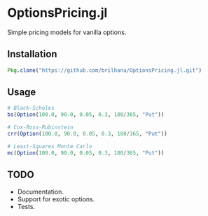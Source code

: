 # OptionsPricing.jl

Simple pricing models for vanilla options.

## Installation
```julia
Pkg.clone("https://github.com/brilhana/OptionsPricing.jl.git")
```

## Usage
```julia
# Black-Scholes
bs(Option(100.0, 90.0, 0.05, 0.3, 180/365, "Put"))

# Cox-Ross-Rubinstein
crr(Option(100.0, 90.0, 0.05, 0.3, 180/365, "Put"))

# Least-Squares Monte Carlo
mc(Option(100.0, 90.0, 0.05, 0.3, 180/365, "Put"))
```

## TODO
* Documentation.
* Support for exotic options.
* Tests.